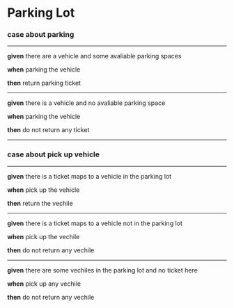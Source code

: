Parking Lot
===

### case about parking

---

**given** there are a vehicle and some avaliable parking spaces

**when** parking the vehicle

**then** return parking ticket

---

**given** there is a vehicle and no avaliable parking space

**when** parking the vehicle

**then** do not return any ticket

---

### case about pick up vehicle

---

**given** there is a ticket maps to a vehicle in the parking lot

**when** pick up the vehicle

**then** return the vechile

---

**given** there is a ticket maps to a vehicle not in the parking lot

**when** pick up the vechile

**then** do not return any vechile

---

**given** there are some vechiles in the parking lot and no ticket here

**when** pick up any vechile

**then** do not return any vechile
